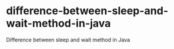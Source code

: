 # difference-between-sleep-and-wait-method-in-java
Difference between sleep and wait method in Java
